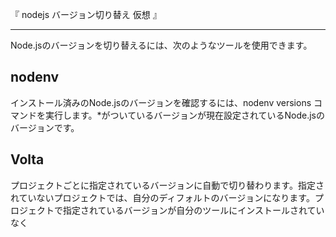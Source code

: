 『 nodejs バージョン切り替え 仮想 』

----------------------------------------------------------------

Node.jsのバージョンを切り替えるには、次のようなツールを使用できます。
## nodenv
インストール済みのNode.jsのバージョンを確認するには、nodenv versions コマンドを実行します。*がついているバージョンが現在設定されているNode.jsのバージョンです。
## Volta
プロジェクトごとに指定されているバージョンに自動で切り替わります。指定されていないプロジェクトでは、自分のディフォルトのバージョンになります。プロジェクトで指定されているバージョンが自分のツールにインストールされていなく

